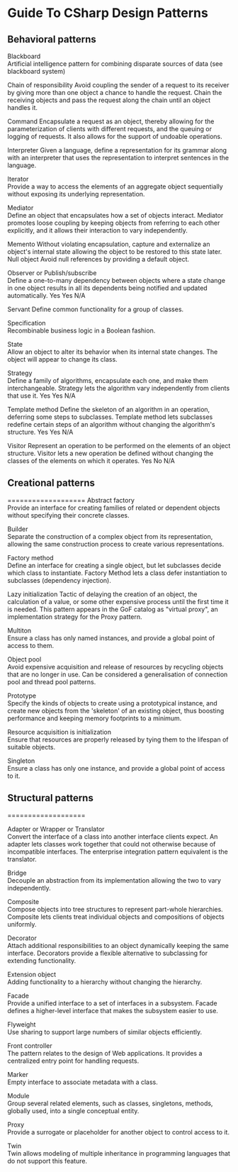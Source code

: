 # Guide To CSharp Design Patterns
## Behavioral patterns


Blackboard	
Artificial intelligence pattern for combining disparate sources of data (see blackboard system)	

Chain of responsibility	
Avoid coupling the sender of a request to its receiver by giving more than one object a chance to handle the request. Chain the receiving objects and pass the request along the chain until an object handles it.	

Command	
Encapsulate a request as an object, thereby allowing for the parameterization of clients with different requests, and the queuing or logging of requests. It also allows for the support of undoable operations.	

Interpreter	
Given a language, define a representation for its grammar along with an interpreter that uses the representation to interpret sentences in the language.	

Iterator	
Provide a way to access the elements of an aggregate object sequentially without exposing its underlying representation.	

Mediator	
Define an object that encapsulates how a set of objects interact. Mediator promotes loose coupling by keeping objects from referring to each other explicitly, and it allows their interaction to vary independently.	

Memento	
Without violating encapsulation, capture and externalize an object's internal state allowing the object to be restored to this state later.	
Null object	Avoid null references by providing a default object.	

Observer or Publish/subscribe	
Define a one-to-many dependency between objects where a state change in one object results in all its dependents being notified and updated automatically.	Yes	Yes	N/A

Servant	
Define common functionality for a group of classes.	

Specification	
Recombinable business logic in a Boolean fashion.	

State	
Allow an object to alter its behavior when its internal state changes. The object will appear to change its class.	

Strategy	
Define a family of algorithms, encapsulate each one, and make them interchangeable. Strategy lets the algorithm vary independently from clients that use it.	Yes	Yes	N/A

Template method	
Define the skeleton of an algorithm in an operation, deferring some steps to subclasses. Template method lets subclasses redefine certain steps of an algorithm without changing the algorithm's structure.	Yes	Yes	N/A

Visitor	
Represent an operation to be performed on the elements of an object structure. Visitor lets a new operation be defined without changing the classes of the elements on which it operates.	Yes	No	N/A


## Creational patterns
===================
Abstract factory	
Provide an interface for creating families of related or dependent objects without specifying their concrete classes.	

Builder	            
Separate the construction of a complex object from its representation, allowing the same construction process to create various representations.	

Factory method	    
Define an interface for creating a single object, but let subclasses decide which class to instantiate. Factory Method lets a class defer instantiation to subclasses (dependency injection).	

Lazy initialization	
Tactic of delaying the creation of an object, the calculation of a value, or some other expensive process until the first time it is needed. This pattern appears in the GoF catalog as "virtual proxy", an implementation strategy for the Proxy pattern.	

Multiton	        
Ensure a class has only named instances, and provide a global point of access to them.	

Object pool	        
Avoid expensive acquisition and release of resources by recycling objects that are no longer in use. Can be considered a generalisation of connection pool and thread pool patterns.	

Prototype	        
Specify the kinds of objects to create using a prototypical instance, and create new objects from the 'skeleton' of an existing object, thus boosting performance and keeping memory footprints to a minimum.	

Resource acquisition is initialization	
Ensure that resources are properly released by tying them to the lifespan of suitable objects.	

Singleton	        
Ensure a class has only one instance, and provide a global point of access to it.


## Structural patterns
===================

Adapter or Wrapper or Translator	
Convert the interface of a class into another interface clients expect. An adapter lets classes work together that could not otherwise because of incompatible interfaces. The enterprise integration pattern equivalent is the translator.	

Bridge	
Decouple an abstraction from its implementation allowing the two to vary independently.	

Composite	
Compose objects into tree structures to represent part-whole hierarchies. Composite lets clients treat individual objects and compositions of objects uniformly.

Decorator	
Attach additional responsibilities to an object dynamically keeping the same interface. Decorators provide a flexible alternative to subclassing for extending functionality.	

Extension object	
Adding functionality to a hierarchy without changing the hierarchy.	

Facade	
Provide a unified interface to a set of interfaces in a subsystem. Facade defines a higher-level interface that makes the subsystem easier to use.	

Flyweight	
Use sharing to support large numbers of similar objects efficiently.	

Front controller	
The pattern relates to the design of Web applications. It provides a centralized entry point for handling requests.	

Marker	
Empty interface to associate metadata with a class.	

Module	
Group several related elements, such as classes, singletons, methods, globally used, into a single conceptual entity.	

Proxy	
Provide a surrogate or placeholder for another object to control access to it.	

Twin 	
Twin allows modeling of multiple inheritance in programming languages that do not support this feature.
